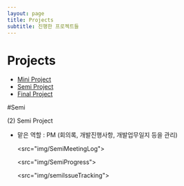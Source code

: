 ```yaml
---
layout: page
title: Projects
subtitle: 진행한 프로젝트들
---
```


# Projects

- [Mini Project](#mini)
- [Semi Project](#semi)
- [Final Project](#final)

























#Semi

(2) Semi Project

- 맡은 역할 : PM (회의록, 개발진행사항, 개발업무일지 등을 관리)

  <src="img/SemiMeetingLog">

  <src="img/SemiProgress">

  <src="img/semiIssueTracking">

